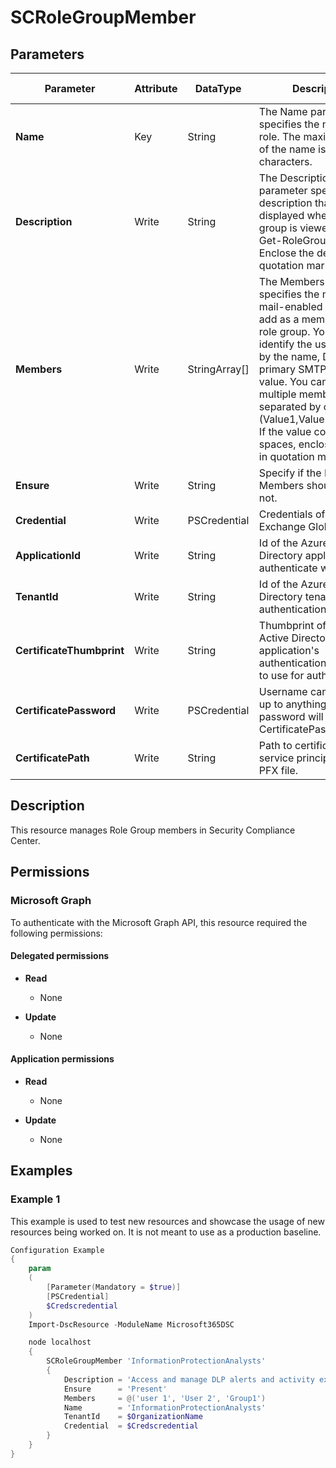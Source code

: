 ﻿# SCRoleGroupMember

## Parameters

| Parameter | Attribute | DataType | Description | Allowed Values |
| --- | --- | --- | --- | --- |
| **Name** | Key | String | The Name parameter specifies the name of the role. The maximum length of the name is 64 characters. | |
| **Description** | Write | String | The Description parameter specifies the description that's displayed when the role group is viewed using the Get-RoleGroup cmdlet. Enclose the description in quotation marks | |
| **Members** | Write | StringArray[] | The Members parameter specifies the mailboxes or mail-enabled USGs to add as a member of the role group. You can identify the user or group by the name, DN, or primary SMTP address value. You can specify multiple members separated by commas (Value1,Value2,...ValueN). If the value contains spaces, enclose the value in quotation marks | |
| **Ensure** | Write | String | Specify if the Role Group Members should exist or not. | `Present`, `Absent` |
| **Credential** | Write | PSCredential | Credentials of the Exchange Global Admin | |
| **ApplicationId** | Write | String | Id of the Azure Active Directory application to authenticate with. | |
| **TenantId** | Write | String | Id of the Azure Active Directory tenant used for authentication. | |
| **CertificateThumbprint** | Write | String | Thumbprint of the Azure Active Directory application's authentication certificate to use for authentication. | |
| **CertificatePassword** | Write | PSCredential | Username can be made up to anything but password will be used for CertificatePassword | |
| **CertificatePath** | Write | String | Path to certificate used in service principal usually a PFX file. | |

## Description

This resource manages Role Group members in Security Compliance Center.

## Permissions

### Microsoft Graph

To authenticate with the Microsoft Graph API, this resource required the following permissions:

#### Delegated permissions

- **Read**

    - None

- **Update**

    - None

#### Application permissions

- **Read**

    - None

- **Update**

    - None

## Examples

### Example 1

This example is used to test new resources and showcase the usage of new resources being worked on.
It is not meant to use as a production baseline.

```powershell
Configuration Example
{
    param
    (
        [Parameter(Mandatory = $true)]
        [PSCredential]
        $Credscredential
    )
    Import-DscResource -ModuleName Microsoft365DSC

    node localhost
    {
        SCRoleGroupMember 'InformationProtectionAnalysts'
        {
            Description = 'Access and manage DLP alerts and activity explorer. View-only access to DLP policies, sensitivity labels and their policies, and all classifier types.'
            Ensure      = 'Present'
            Members     = @('user 1', 'User 2', 'Group1')
            Name        = 'InformationProtectionAnalysts'
            TenantId    = $OrganizationName
            Credential  = $Credscredential
        }
    }
}
```

